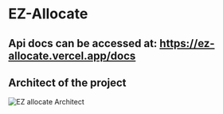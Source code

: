 # EZ-Allocate

## Api docs can be accessed at: https://ez-allocate.vercel.app/docs

## Architect of the project

![EZ allocate Architect](https://github.com/BentenOpsBalleBalle/ez-allocate/assets/48693268/bcc6ec65-c27f-4ebe-867b-ba6c673d9923)
